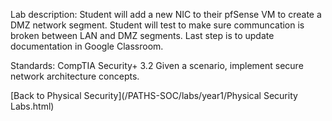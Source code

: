 Lab description: Student will add a new NIC to their pfSense VM to create a DMZ network segment. Student will test to make sure communcation is broken between LAN and DMZ segments. Last step is to update documentation in Google Classroom.

Standards: CompTIA Security+ 3.2 Given a scenario, implement secure network architecture concepts.

[Back to Physical Security](/PATHS-SOC/labs/year1/Physical Security Labs.html)
